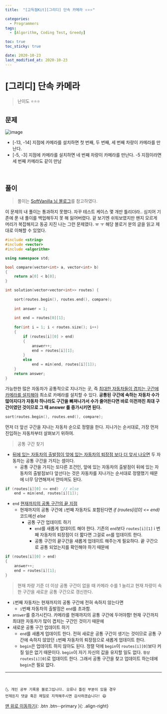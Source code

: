 ```yaml
---
title:  "[고득점Kit][그리디] 단속 카메라 ⭐⭐⭐" 

categories:
  - Programmers
tags:
  - [Algorithm, Coding Test, Greedy]

toc: true
toc_sticky: true

date: 2020-10-23
last_modified_at: 2020-10-23
---
```



# [그리디] 단속 카메라

> 난이도 ⭐⭐⭐

## 문제

![image](https://user-images.githubusercontent.com/42318591/96944588-1fafa280-1516-11eb-9246-f2e7bc5d8bdb.png)

- [-13, -14] 지점에 카메라를 설치하면 첫 번째, 두 번째, 세 번째 차량이 카메라를 만난다.
- [-5, -3] 지점에 카메라를 설치하면 네 번째 차량이 카메라를 만난다. -5 지점이라면 세 번째 카메라도 같이 만남

<br>

## 풀이

> 풀이는 [SoftVanilla 님 블로그](https://softvanilla.github.io/programmers/programmers_%EB%8B%A8%EC%86%8D%EC%B9%B4%EB%A9%94%EB%9D%BC/)를 참고하였다.

이 문제의 내 풀이는 통과하지 못했다. 자꾸 테스트 케이스 몇 개만 틀리더라.. 심지어 기존에 푼 내 풀이를 백업해두지 못 해 잃어버렸다. 겉 보기엔 쉬워보였지만 왠지 모르게 머리가 복잡해지고 동공 지진 나는 그런 문제였다. ㅠ ㅜ 해당 블로거 분의 글을 읽고 제대로 이해할 수 있었다.

```cpp
#include <string>
#include <vector>
#include <algorithm>

using namespace std;

bool compare(vector<int> a, vector<int> b)
{
    return a[0] < b[0];
}

int solution(vector<vector<int>> routes) {
    
    sort(routes.begin(), routes.end(), compare);
    
    int answer = 1;
    
    int end = routes[0][1];
    
    for(int i = 1; i < routes.size(); i++)
    {        
        if (routes[i][0] > end)
        {
            answer++;
            end = routes[i][1];
        }
        else
            end = min(end, routes[i][1]);
    }
    return answer;
}
```

가능한한 많은 자동차가 공통적으로 지나가는 곳, 즉 <u>최대한 자동차들이 겹치는 구간에 카메라를 설치해야</u> 최소로 카메라를 설치할 수 있다. **공통된 구간에 속하는 자동차 수가 많아지다가 자동차 하나라도 구간을 빠져나가서 수가 줄어든다면 바로 이전까진 최대 구간이였던 것이므로 그 때 answer 를 증가시키면 된다.**

```cpp
sort(routes.begin(), routes.end(), compare);
```

먼저 더 앞선 구간을 지나는 자동차 순으로 정렬을 한다. 지나가는 순서대로, 가장 먼저 진입하는 자동차부터 살펴보기 위하여.

> 공통 구간 찾기

- <u>뒤에 있는 자동차의 출발점이 앞에 있는 자동차의 퇴장점 보다 더 앞서 나오면</u> 두 자동차는 공통 구간을 가지는 셈이다.
  - 공통 구간을 가지는 또다른 조건인, 앞에 있는 자동차의 출발점이 뒤에 있는 자동차의 출발점보다 앞선다는 것은 자동차를 지나가는 순서대로 정렬했기 때문에 너무 당연해져서 안따져도 된다.

```cpp
if (routes[i][0] <= end)  // else 
    end = min(end, routes[i][1]);
```

- `end` <u>현재까지의 공통 구간의 끝 지점</u>
  - 현재까지의 공통 구간에 `i`번째 자동차도 포함된다면 *if (routes[i][0] <= end)* 코드에선 *else*
    - 공통 구간 업데이트 하기
      - `end`를 새롭게 업데이트 해야 한다. 기존의 `end`보다 `routes[i][1]` i 번째 자동차의 퇴장점이 더 짧다면 그걸로 `en`를 업데이트 한다. 
      - 공통 구간의 끝구간을 새롭게 업데이트 해주는게 필요하다. 끝 구간으로 공통 되었는지를 확인해야 하기 때문에

```cpp
if (routes[i][0] > end)
{
    answer++;
    end = routes[i][1];
}
```

> 현재 차량 기준 더 이상 공통 구간이 없을 때 카메라 수를 1 늘리고 현재 차량이 속한 구간을 새로운 공통 구간으로 갱신한다.

- `i`번째 자동차는 현재까지의 공통 구간에 전혀 속하지 않는다면
  - `i`번째 자동차의 출발점은 `end`를 초과함.
- `answer`를 증가시킨다. 카메라를 현재까지의 공통 구간에 두어야함! 현재 구간까지 최대한 자동차가 많이 겹치는 구간인 것이기 때문에
- 새로운 공통 구간 업데이트 하기
  - `end`를 새롭게 업데이트 한다. 전혀 새로운 공통 구간이 생기는 것이므로 공통 구간에 속하지 않았던 `i`번째 자동차의 퇴장점으로 새롭게 업데이트 한다.
  - `begin`은 업데이트 하지 않아도 된다. 정렬 덕에 `begin`이 `routes[i][0]`보다 커질 일은 없기 때문이다. `begin`이 자기 자신의 값을 유지할 일도 없다. `항상 routes[i][0]`로 업데이트 한다. 그래서 공통 구간을 찾고 업데이트 하는데에 `begin`은 필요 없다.

***
<br>

    🌜 개인 공부 기록용 블로그입니다. 오류나 틀린 부분이 있을 경우 
    언제든지 댓글 혹은 메일로 지적해주시면 감사하겠습니다! 😄

[맨 위로 이동하기](#){: .btn .btn--primary }{: .align-right}